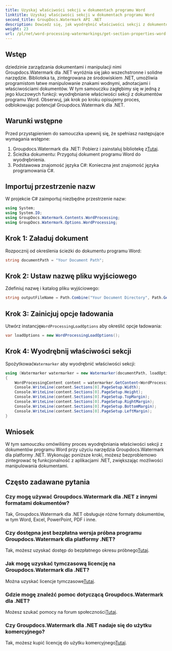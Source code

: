 ```yaml
---
title: Uzyskaj właściwości sekcji w dokumentach programu Word
linktitle: Uzyskaj właściwości sekcji w dokumentach programu Word
second_title: GroupDocs.Watermark API .NET
description: Dowiedz się, jak wyodrębnić właściwości sekcji z dokumentów programu Word za pomocą Groupdocs dla .NET. Zwiększ swoje możliwości manipulowania dokumentami bez wysiłku.
weight: 23
url: /pl/net/word-processing-watermarkings/get-section-properties-word-docs/
---
```

## Wstęp
dziedzinie zarządzania dokumentami i manipulacji nimi Groupdocs.Watermark dla .NET wyróżnia się jako wszechstronne i solidne narzędzie. Biblioteka ta, zintegrowana ze środowiskiem .NET, umożliwia programistom łatwe manipulowanie znakami wodnymi, adnotacjami i właściwościami dokumentów. W tym samouczku zagłębimy się w jedną z jego kluczowych funkcji: wyodrębnianie właściwości sekcji z dokumentów programu Word. Obserwuj, jak krok po kroku opisujemy proces, odblokowując potencjał Groupdocs.Watermark dla .NET.
## Warunki wstępne
Przed przystąpieniem do samouczka upewnij się, że spełniasz następujące wymagania wstępne:
1.  Groupdocs.Watermark dla .NET: Pobierz i zainstaluj bibliotekę z[Tutaj](https://releases.groupdocs.com/Watermark/net/).
2. Ścieżka dokumentu: Przygotuj dokument programu Word do wyodrębnienia.
3. Podstawowa znajomość języka C#: Konieczna jest znajomość języka programowania C#.

## Importuj przestrzenie nazw
W projekcie C# zaimportuj niezbędne przestrzenie nazw:
```csharp
using System;
using System.IO;
using GroupDocs.Watermark.Contents.WordProcessing;
using GroupDocs.Watermark.Options.WordProcessing;
```
## Krok 1: Załaduj dokument
Rozpocznij od określenia ścieżki do dokumentu programu Word:
```csharp
string documentPath = "Your Document Path";
```
## Krok 2: Ustaw nazwę pliku wyjściowego
Zdefiniuj nazwę i katalog pliku wyjściowego:
```csharp
string outputFileName = Path.Combine("Your Document Directory", Path.GetFileName(documentPath));
```
## Krok 3: Zainicjuj opcje ładowania
 Utwórz instancję`WordProcessingLoadOptions` aby określić opcje ładowania:
```csharp
var loadOptions = new WordProcessingLoadOptions();
```
## Krok 4: Wyodrębnij właściwości sekcji
 Spożytkować`Watermarker` aby wyodrębnić właściwości sekcji:
```csharp
using (Watermarker watermarker = new Watermarker(documentPath, loadOptions))
{
    WordProcessingContent content = watermarker.GetContent<WordProcessingContent>();
    Console.WriteLine(content.Sections[0].PageSetup.Width);
    Console.WriteLine(content.Sections[0].PageSetup.Height);
    Console.WriteLine(content.Sections[0].PageSetup.TopMargin);
    Console.WriteLine(content.Sections[0].PageSetup.RightMargin);
    Console.WriteLine(content.Sections[0].PageSetup.BottomMargin);
    Console.WriteLine(content.Sections[0].PageSetup.LeftMargin);
}
```

## Wniosek
W tym samouczku omówiliśmy proces wyodrębniania właściwości sekcji z dokumentów programu Word przy użyciu narzędzia Groupdocs.Watermark dla platformy .NET. Wykonując poniższe kroki, możesz bezproblemowo zintegrować tę funkcjonalność z aplikacjami .NET, zwiększając możliwości manipulowania dokumentami.
## Często zadawane pytania
### Czy mogę używać Groupdocs.Watermark dla .NET z innymi formatami dokumentów?
Tak, Groupdocs.Watermark dla .NET obsługuje różne formaty dokumentów, w tym Word, Excel, PowerPoint, PDF i inne.
### Czy dostępna jest bezpłatna wersja próbna programu Groupdocs.Watermark dla platformy .NET?
 Tak, możesz uzyskać dostęp do bezpłatnego okresu próbnego[Tutaj](https://releases.groupdocs.com/).
### Jak mogę uzyskać tymczasową licencję na Groupdocs.Watermark dla .NET?
 Można uzyskać licencje tymczasowe[Tutaj](https://purchase.groupdocs.com/temporary-license/).
### Gdzie mogę znaleźć pomoc dotyczącą Groupdocs.Watermark dla .NET?
 Możesz szukać pomocy na forum społeczności[Tutaj](https://forum.groupdocs.com/c/watermark/19).
### Czy Groupdocs.Watermark dla .NET nadaje się do użytku komercyjnego?
 Tak, możesz kupić licencję do użytku komercyjnego[Tutaj](https://purchase.groupdocs.com/buy).